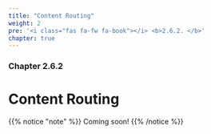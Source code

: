```yaml
---
title: "Content Routing"
weight: 2
pre: '<i class="fas fa-fw fa-book"></i> <b>2.6.2. </b>'
chapter: true
---
```


### Chapter 2.6.2

# Content Routing

{{% notice "note" %}}
Coming soon!
{{% /notice %}}
